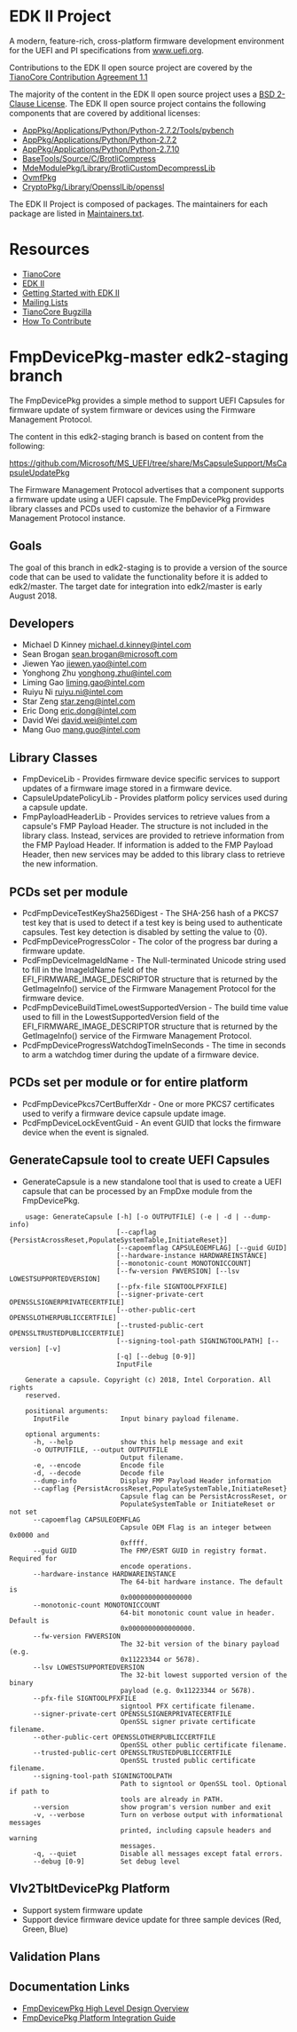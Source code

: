 # EDK II Project

A modern, feature-rich, cross-platform firmware development environment
for the UEFI and PI specifications from www.uefi.org.

Contributions to the EDK II open source project are covered by the
[TianoCore Contribution Agreement 1.1](Contributions.txt)

The majority of the content in the EDK II open source project uses a
[BSD 2-Clause License](License.txt).  The EDK II open source project contains
the following components that are covered by additional licenses:
* [AppPkg/Applications/Python/Python-2.7.2/Tools/pybench](AppPkg/Applications/Python/Python-2.7.2/Tools/pybench/LICENSE)
* [AppPkg/Applications/Python/Python-2.7.2](AppPkg/Applications/Python/Python-2.7.2/LICENSE)
* [AppPkg/Applications/Python/Python-2.7.10](AppPkg/Applications/Python/Python-2.7.10/LICENSE)
* [BaseTools/Source/C/BrotliCompress](BaseTools/Source/C/BrotliCompress/LICENSE)
* [MdeModulePkg/Library/BrotliCustomDecompressLib](MdeModulePkg/Library/BrotliCustomDecompressLib/LICENSE)
* [OvmfPkg](OvmfPkg/License.txt)
* [CryptoPkg/Library/OpensslLib/openssl](CryptoPkg/Library/OpensslLib/openssl/LICENSE)

The EDK II Project is composed of packages.  The maintainers for each package
are listed in [Maintainers.txt](Maintainers.txt).

# Resources
* [TianoCore](http://www.tianocore.org)
* [EDK II](https://github.com/tianocore/tianocore.github.io/wiki/EDK-II)
* [Getting Started with EDK II](https://github.com/tianocore/tianocore.github.io/wiki/Getting-Started-with-EDK-II)
* [Mailing Lists](https://github.com/tianocore/tianocore.github.io/wiki/Mailing-Lists)
* [TianoCore Bugzilla](https://bugzilla.tianocore.org)
* [How To Contribute](https://github.com/tianocore/tianocore.github.io/wiki/How-To-Contribute)

# FmpDevicePkg-master edk2-staging branch

The FmpDevicePkg provides a simple method to support UEFI Capsules for firmware
update of system firmware or devices using the Firmware Management Protocol.

The content in this edk2-staging branch is based on content from the following:

  https://github.com/Microsoft/MS_UEFI/tree/share/MsCapsuleSupport/MsCapsuleUpdatePkg

The Firmware Management Protocol advertises that a component supports a firmware
update using a UEFI capsule.  The FmpDevicePkg provides library classes and PCDs
used to customize the behavior of a Firmware Management Protocol instance.

## Goals
The goal of this branch in edk2-staging is to provide a version of the source
code that can be used to validate the functionality before it is added to
edk2/master.  The target date for integration into edk2/master is early August
2018.

## Developers
* Michael D Kinney <michael.d.kinney@intel.com>
* Sean Brogan <sean.brogan@microsoft.com>
* Jiewen Yao <jiewen.yao@intel.com>
* Yonghong Zhu <yonghong.zhu@intel.com>
* Liming Gao <liming.gao@intel.com>
* Ruiyu Ni <ruiyu.ni@intel.com>
* Star Zeng <star.zeng@intel.com>
* Eric Dong <eric.dong@intel.com>
* David Wei <david.wei@intel.com>
* Mang Guo <mang.guo@intel.com>

## Library Classes
* FmpDeviceLib - Provides firmware device specific services
  to support updates of a firmware image stored in a firmware
  device.
* CapsuleUpdatePolicyLib - Provides platform policy services
  used during a capsule update.
* FmpPayloadHeaderLib - Provides services to retrieve values
  from a capsule's FMP Payload Header.  The structure is not
  included in the library class.  Instead, services are
  provided to retrieve information from the FMP Payload Header.
  If information is added to the FMP Payload Header, then new
  services may be added to this library class to retrieve the
  new information.

## PCDs set per module
* PcdFmpDeviceTestKeySha256Digest - The SHA-256 hash of a
  PKCS7 test key that is used to detect if a test key is
  being used to authenticate capsules.  Test key detection
  is disabled by setting the value to {0}.
* PcdFmpDeviceProgressColor - The color of the progress bar
  during a firmware update.
* PcdFmpDeviceImageIdName - The Null-terminated Unicode
  string used to fill in the ImageIdName field of the
  EFI_FIRMWARE_IMAGE_DESCRIPTOR structure that is returned
  by the GetImageInfo() service of the Firmware Management
  Protocol for the firmware device.
* PcdFmpDeviceBuildTimeLowestSupportedVersion - The build
  time value used to fill in the LowestSupportedVersion field
  of the EFI_FIRMWARE_IMAGE_DESCRIPTOR structure that is
  returned by the GetImageInfo() service of the Firmware
  Management Protocol.
* PcdFmpDeviceProgressWatchdogTimeInSeconds - The time in
  seconds to arm a watchdog timer during the update of a
  firmware device.

## PCDs set per module or for entire platform
* PcdFmpDevicePkcs7CertBufferXdr - One or more PKCS7
  certificates used to verify a firmware device capsule
  update image.
* PcdFmpDeviceLockEventGuid - An event GUID that locks
  the firmware device when the event is signaled.

## GenerateCapsule tool to create UEFI Capsules
* GenerateCapsule is a new standalone tool that is used to create a UEFI
  capsule that can be processed by an FmpDxe module from the FmpDevicePkg.

```
    usage: GenerateCapsule [-h] [-o OUTPUTFILE] (-e | -d | --dump-info)
                           [--capflag {PersistAcrossReset,PopulateSystemTable,InitiateReset}]
                           [--capoemflag CAPSULEOEMFLAG] [--guid GUID]
                           [--hardware-instance HARDWAREINSTANCE]
                           [--monotonic-count MONOTONICCOUNT]
                           [--fw-version FWVERSION] [--lsv LOWESTSUPPORTEDVERSION]
                           [--pfx-file SIGNTOOLPFXFILE]
                           [--signer-private-cert OPENSSLSIGNERPRIVATECERTFILE]
                           [--other-public-cert OPENSSLOTHERPUBLICCERTFILE]
                           [--trusted-public-cert OPENSSLTRUSTEDPUBLICCERTFILE]
                           [--signing-tool-path SIGNINGTOOLPATH] [--version] [-v]
                           [-q] [--debug [0-9]]
                           InputFile
```

```
    Generate a capsule. Copyright (c) 2018, Intel Corporation. All rights
    reserved.

    positional arguments:
      InputFile             Input binary payload filename.

    optional arguments:
      -h, --help            show this help message and exit
      -o OUTPUTFILE, --output OUTPUTFILE
                            Output filename.
      -e, --encode          Encode file
      -d, --decode          Decode file
      --dump-info           Display FMP Payload Header information
      --capflag {PersistAcrossReset,PopulateSystemTable,InitiateReset}
                            Capsule flag can be PersistAcrossReset, or
                            PopulateSystemTable or InitiateReset or not set
      --capoemflag CAPSULEOEMFLAG
                            Capsule OEM Flag is an integer between 0x0000 and
                            0xffff.
      --guid GUID           The FMP/ESRT GUID in registry format. Required for
                            encode operations.
      --hardware-instance HARDWAREINSTANCE
                            The 64-bit hardware instance. The default is
                            0x0000000000000000
      --monotonic-count MONOTONICCOUNT
                            64-bit monotonic count value in header. Default is
                            0x0000000000000000.
      --fw-version FWVERSION
                            The 32-bit version of the binary payload (e.g.
                            0x11223344 or 5678).
      --lsv LOWESTSUPPORTEDVERSION
                            The 32-bit lowest supported version of the binary
                            payload (e.g. 0x11223344 or 5678).
      --pfx-file SIGNTOOLPFXFILE
                            signtool PFX certificate filename.
      --signer-private-cert OPENSSLSIGNERPRIVATECERTFILE
                            OpenSSL signer private certificate filename.
      --other-public-cert OPENSSLOTHERPUBLICCERTFILE
                            OpenSSL other public certificate filename.
      --trusted-public-cert OPENSSLTRUSTEDPUBLICCERTFILE
                            OpenSSL trusted public certificate filename.
      --signing-tool-path SIGNINGTOOLPATH
                            Path to signtool or OpenSSL tool. Optional if path to
                            tools are already in PATH.
      --version             show program's version number and exit
      -v, --verbose         Turn on verbose output with informational messages
                            printed, including capsule headers and warning
                            messages.
      -q, --quiet           Disable all messages except fatal errors.
      --debug [0-9]         Set debug level
```

## Vlv2TbltDevicePkg Platform
* Support system firmware update
* Support device firmware device update for three sample devices (Red, Green, Blue)

## Validation Plans

## Documentation Links
* [FmpDevicewPkg High Level Design Overview]()
* [FmpDevicePkg Platform Integration Guide]()
